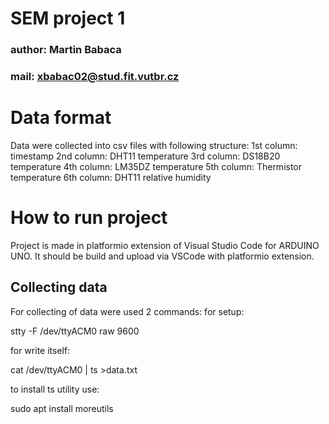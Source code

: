 # SEM project 1
### author: Martin Babaca
### mail: xbabac02@stud.fit.vutbr.cz

# Data format
Data were collected into csv files with following structure:
1st column: timestamp
2nd column: DHT11 temperature
3rd column: DS18B20 temperature
4th column: LM35DZ temperature
5th column: Thermistor temperature
6th column: DHT11 relative humidity

# How to run project
Project is made in platformio extension of Visual Studio Code for ARDUINO UNO.
It should be build and upload via VSCode with platformio extension.

## Collecting data
For collecting of data were used 2 commands:
for setup:

stty -F /dev/ttyACM0 raw 9600

for write itself:

cat /dev/ttyACM0 | ts >data.txt

to install ts utility use:

sudo apt install moreutils
